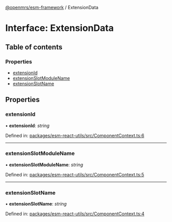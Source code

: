 [@openmrs/esm-framework](../API.md) / ExtensionData

# Interface: ExtensionData

## Table of contents

### Properties

- [extensionId](extensiondata.md#extensionid)
- [extensionSlotModuleName](extensiondata.md#extensionslotmodulename)
- [extensionSlotName](extensiondata.md#extensionslotname)

## Properties

### extensionId

• **extensionId**: *string*

Defined in: [packages/esm-react-utils/src/ComponentContext.ts:6](https://github.com/openmrs/openmrs-esm-core/blob/master/packages/esm-react-utils/src/ComponentContext.ts#L6)

___

### extensionSlotModuleName

• **extensionSlotModuleName**: *string*

Defined in: [packages/esm-react-utils/src/ComponentContext.ts:5](https://github.com/openmrs/openmrs-esm-core/blob/master/packages/esm-react-utils/src/ComponentContext.ts#L5)

___

### extensionSlotName

• **extensionSlotName**: *string*

Defined in: [packages/esm-react-utils/src/ComponentContext.ts:4](https://github.com/openmrs/openmrs-esm-core/blob/master/packages/esm-react-utils/src/ComponentContext.ts#L4)
